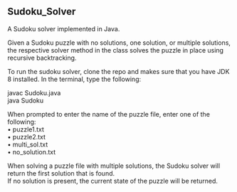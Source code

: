 ## Sudoku_Solver
A Sudoku solver implemented in Java. 

Given a Sudoku puzzle with no solutions, one solution, or multiple solutions, the respective solver method in the class solves the puzzle in place using recursive backtracking.

To run the sudoku solver, clone the repo and makes sure that you have JDK 8 installed. 
In the terminal, type the following: 

javac Sudoku.java \
java Sudoku

When prompted to enter the name of the puzzle file, enter one of the following: \
• puzzle1.txt \
• puzzle2.txt \
• multi_sol.txt \
• no_solution.txt

When solving a puzzle file with multiple solutions, the Sudoku solver will return the first solution that is found. \
If no solution is present, the current state of the puzzle will be returned. 
